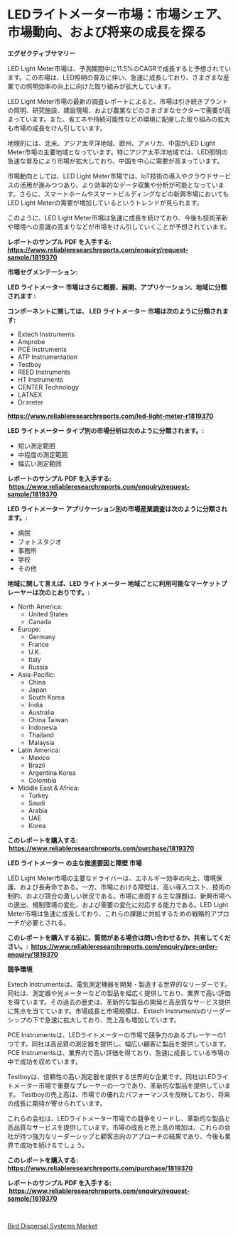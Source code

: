 <p><h1>LEDライトメーター市場：市場シェア、市場動向、および将来の成長を探る</h1></p><p><strong>エグゼクティブサマリー</strong></p>
<p><p>LED Light Meter市場は、予測期間中に11.5%のCAGRで成長すると予想されています。この市場は、LED照明の普及に伴い、急速に成長しており、さまざまな産業での照明効率の向上に向けた取り組みが拡大しています。</p><p>LED Light Meter市場の最新の調査レポートによると、市場は引き続きプラントの照明、研究施設、建設現場、および農業などのさまざまなセクターで需要が高まっています。また、省エネや持続可能性などの環境に配慮した取り組みの拡大も市場の成長をけん引しています。</p><p>地理的には、北米、アジア太平洋地域、欧州、アメリカ、中国がLED Light Meter市場の主要地域となっています。特にアジア太平洋地域では、LED照明の急速な普及により市場が拡大しており、中国を中心に需要が高まっています。</p><p>市場動向としては、LED Light Meter市場では、IoT技術の導入やクラウドサービスの活用が進みつつあり、より効率的なデータ収集や分析が可能となっています。さらに、スマートホームやスマートビルディングなどの新興市場においてもLED Light Meterの需要が増加しているというトレンドが見られます。</p><p>このように、LED Light Meter市場は急速に成長を続けており、今後も技術革新や環境への意識の高まりなどが市場をけん引していくことが予想されています。</p></p>
<p><strong>レポートのサンプル PDF を入手する: <a href="https://www.reliableresearchreports.com/enquiry/request-sample/1819370">https://www.reliableresearchreports.com/enquiry/request-sample/1819370</a></strong></p>
<p><strong>市場セグメンテーション:</strong></p>
<p><strong> LED ライトメーター 市場はさらに概要、展開、アプリケーション、地域に分類されます :</strong></p>
<p><strong>コンポーネントに関しては、 LED ライトメーター 市場は次のように分類されます: &nbsp;</strong></p>
<p><ul><li>Extech Instruments</li><li>Amprobe</li><li>PCE Instruments</li><li>ATP Instrumentation</li><li>Testboy</li><li>REED Instruments</li><li>HT Instruments</li><li>CENTER Technology</li><li>LATNEX</li><li>Dr.meter</li></ul></p>
<p><strong><a href="https://www.reliableresearchreports.com/led-light-meter-r1819370">https://www.reliableresearchreports.com/led-light-meter-r1819370</a></strong></p>
<p><strong> LED ライトメーター タイプ別の市場分析は次のように分類されます。:</strong></p>
<p><ul><li>短い測定範囲</li><li>中程度の測定範囲</li><li>幅広い測定範囲</li></ul></p>
<p><strong>レポートのサンプル PDF を入手する: &nbsp;<a href="https://www.reliableresearchreports.com/enquiry/request-sample/1819370">https://www.reliableresearchreports.com/enquiry/request-sample/1819370</a></strong></p>
<p><strong> LED ライトメーター アプリケーション別の市場産業調査は次のように分類されます。:</strong></p>
<p><ul><li>病院</li><li>フォトスタジオ</li><li>事務所</li><li>学校</li><li>その他</li></ul></p>
<p><strong>地域に関して言えば、LED ライトメーター 地域ごとに利用可能なマーケットプレーヤーは次のとおりです。:</strong></p>
<p><ul>
    <li>
        North America:
        <ul>
            <li>United States</li>
            <li>Canada</li>
        </ul>
    </li>
    <li>
        Europe:
        <ul>
            <li>Germany</li>
            <li>France</li>
            <li>U.K.</li>
            <li>Italy</li>
            <li>Russia</li>
        </ul>
    </li>
    <li>
        Asia-Pacific:
        <ul>
            <li>China</li>
            <li>Japan</li>
            <li>South Korea</li>
            <li>India</li>
            <li>Australia</li>
            <li>China Taiwan</li>
            <li>Indonesia</li>
            <li>Thailand</li>
            <li>Malaysia</li>
        </ul>
    </li>
    <li>
        Latin America:
        <ul>
            <li>Mexico</li>
            <li>Brazil</li>
            <li>Argentina Korea</li>
            <li>Colombia</li>
        </ul>
    </li>
    <li>
        Middle East & Africa:
        <ul>
            <li>Turkey</li>
            <li>Saudi</li>
            <li>Arabia</li>
            <li>UAE</li>
            <li>Korea</li>
        </ul>
    </li>
    </ul></p>
<p><strong>このレポートを購入する: &nbsp;<a href="https://www.reliableresearchreports.com/purchase/1819370">https://www.reliableresearchreports.com/purchase/1819370</a></strong></p>
<p><strong>LED ライトメーター の主な推進要因と障壁 市場</strong></p>
<p><p>LED Light Meter市場の主要なドライバーは、エネルギー効率の向上、環境保護、および長寿命である。一方、市場における障壁は、高い導入コスト、技術の制約、および競合の激しい状況である。市場に直面する主な課題は、新興市場への進出、規制環境の変化、および需要の変化に対応する能力である。LED Light Meter市場は急速に成長しており、これらの課題に対処するための戦略的アプローチが必要とされる。</p></p>
<p><strong>このレポートを購入する前に、質問がある場合は問い合わせるか、共有してください。:&nbsp; <a href="https://www.reliableresearchreports.com/enquiry/pre-order-enquiry/1819370">https://www.reliableresearchreports.com/enquiry/pre-order-enquiry/1819370</a></strong></p>
<p><strong>競争環境</strong></p>
<p><p>Extech Instrumentsは、電気測定機器を開発・製造する世界的なリーダーです。同社は、測定器や光メーターなどの製品を幅広く提供しており、業界で高い評価を得ています。その過去の歴史は、革新的な製品の開発と高品質なサービス提供に焦点を当てています。市場成長と市場規模は、Extech Instrumentsのリーダーシップの下で急速に拡大しており、売上高も増加しています。</p><p>PCE Instrumentsは、LEDライトメーターの市場で競争力のあるプレーヤーの1つです。同社は高品質の測定器を提供し、幅広い顧客に製品を提供しています。 PCE Instrumentsは、業界内で高い評価を得ており、急速に成長している市場の中で成功を収めています。</p><p>Testboyは、信頼性の高い測定器を提供する世界的な企業です。同社はLEDライトメーター市場で重要なプレーヤーの一つであり、革新的な製品を提供しています。 Testboyの売上高は、市場での優れたパフォーマンスを反映しており、将来の成長に期待が寄せられています。</p><p>これらの会社は、LEDライトメーター市場での競争をリードし、革新的な製品と高品質なサービスを提供しています。市場の成長と売上高の増加は、これらの会社が持つ強力なリーダーシップと顧客志向のアプローチの結果であり、今後も業界で成功を続けるでしょう。</p></p>
<p><strong>このレポートを購入する: &nbsp; <a href="https://www.reliableresearchreports.com/purchase/1819370">https://www.reliableresearchreports.com/purchase/1819370</a></strong></p>
<p><strong>レポートのサンプル PDF を入手する: &nbsp;<a href="https://www.reliableresearchreports.com/enquiry/request-sample/1819370">https://www.reliableresearchreports.com/enquiry/request-sample/1819370</a></strong><strong></strong></p>
<p>&nbsp;</p>
<p><p><a href="https://github.com/AKSHATREPORTPRIME/Market-Research-Report-List-4/blob/main/bird-dispersal-systems-market.md">Bird Dispersal Systems Market</a></p></p>